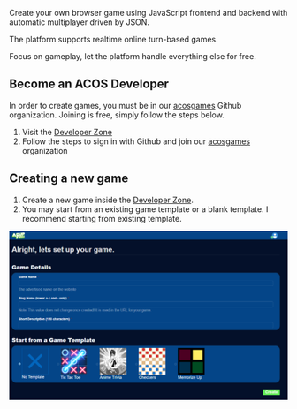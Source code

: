 Create your own browser game using JavaScript frontend and backend with automatic multiplayer driven by JSON.

The platform supports realtime online turn-based games.  

Focus on gameplay, let the platform handle everything else for free.


## Become an ACOS Developer

In order to create games, you must be in our [acosgames](https://github.com/acosgames) Github organization.  Joining is free, simply follow the steps below.

1. Visit the [Developer Zone](https://acos.games/dev)
2. Follow the steps to sign in with Github and join our [acosgames](https://github.com/acosgames) organization 

## Creating a new game

1. Create a new game inside the [Developer Zone](https://acos.games/dev).
2. You may start from an existing game template or a blank template.  I recommend starting from existing template.

<img src="img/devzone-screenshot2.png" alt="checkers" width="800"/>
<!-- 2. A public GitHub repository will be created at:
```
 https://github.com/acosgames/game_slug
```
You will be added as an admin to the github repository.

!!! note "Git Clone our examples to test existing games"

    Check out the Game Templates below to explore and run our game examples without signing up!
 -->


---

## Start from an existing Game Template

When creating a game in [Developer Zone](https://acos.games/dev), you can choose from the available game templates

| Game Templates  |                                                           |                                                |                                                       |
| --------------- | --------------------------------------------------------- | ---------------------------------------------- | ----------------------------------------------------- |
| **Tic Tac Toe** <br />`git clone git@github.com:acosgames/tictactoe.git`<br />Built with React | <img src="img/tictactoe.png" alt="tictactoe" width="64"/> | [Play on ACOS](https://acos.games/g/tictactoe) | [Github Repo](https://github.com/acosgames/tictactoe) |
| **Anime Trivia** <br />`git clone git@github.com:acosgames/anime-trivia-simple.git`<br />Built with React | <img src="img/anime-trivia-simple.png" alt="anime-trivia-simple" width="64"/> | [Play on ACOS](https://acos.games/g/anime-trivia-simple) | [Github Repo](https://github.com/acosgames/anime-trivia-simple) |
| **Checkers** <br />`git clone git@github.com:acosgames/checkers.git`<br />Built with React | <img src="img/checkers.png" alt="checkers" width="64"/> | [Play on ACOS](https://acos.games/g/checkers) | [Github Repo](https://github.com/acosgames/checkers) |
| **Memorize Up** <br />`git clone git@github.com:acosgames/memorize-up.git`<br />Built with React | <img src="img/memorize-up.png" alt="checkers" width="64"/> | [Play on ACOS](https://acos.games/g/memorize-up) | [Github Repo](https://github.com/acosgames/memorize-up) |


### After creating your game

A new repository matching the `game_slug` you provided will be created in [acosgames](https://github.com/acosgames) organization with the game template code.  You are granted admin access to this repository.

Navigate into the game management page and find your git clone command to copy.  

```bash
git clone git@github.com:acosgames/game_slug.git
```

You will see directory structure like below once you clone to your system. 

<img src="img/devzone-screenshot3.png" alt="checkers" width="300"/>

`builds` folder has the development and production builds for both client and server, including the webpack configs.

`game-client` has the frontend code in React for our game examples.

`game-server` has the backend code using JavaScript that taps into our `globals` functions.

`game-settings.json` will configure the screen size, min/max players and team configurations.

---

## Running the game using simulator

### NodeJS 16+ or 18+

NodeJS 16+ will work, but we recommend NodeJS 18+

### **Install**

After cloning, navigate to the folder in a terminal and make sure to install the packages

```bash
npm install
```

### **Run**

To start the simulator with your client and server code:

```bash
npm start
```

This will run the following apps:

1. acosgames Simulator
2. `game-client` (ReactJS) with webpack watcher
    - Browser-Sync to restart iframe for game-client on code changes
3. `game-server` (NodeJS) with webpack watcher


### **Debug with VSCode Debug, add to launch.json**
```json
{
    "command": "npm start",
    "name": "Launch Tic Tac Toe",
    "request": "launch",
    "type": "node-terminal"
},
```

This is the preferred method for running your code, as it will allow you to properly close the concurrent processes created for simulator, client, and server. 


## Deploy Game

Deployment at this time is done from the command-line only.  You will need your deploy command which is provided in the [Developer Zone](https://acos.games/dev) inside your game management page.  

Example command:

```bash
npm run deploy -- tictactoe.FBC4864251084B188F1A6E63F70C38D3
```

Each of our game examples will build your code into *.js bundles, and upload them to acos.games.  Each deployment is automatically versioned by an incrementing number which can be used to publish specific version.  

The following files may be uploaded:

1. `./builds/server/server.bundle.js`
2. `./builds/client/client.bundle.js`
3. `./builds/client/assets/*`  - all asset files in this folder, excluding sub-folders
4. `./game-server/database.json` - optional json database that is immutable 
5. `./game-settings.json` - game settings configured from the simulator UI

## Publish Game

When you think the game is ready for production, go to the [Developer Zone](https://acos.games/dev) and click **Push to Production** for that game.  You can easily change which version is deployed from the game management page.
